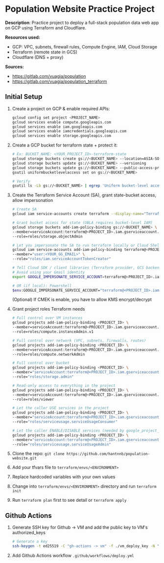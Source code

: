 # Population Website Practice Project
<b>Description</b>: Practice project to deploy a full-stack population data web app on GCP using Terraform and Cloudflare.

<b> Resources used:</b>
* GCP: VPC, subnets, firewall rules, Compute Engine, IAM, Cloud Storage
* Terraform (remote state in GCS)
* Cloudflare (DNS + proxy)

<b> Sources: </b>
* https://gitlab.com/vuagia/population
* https://gitlab.com/vuagia/population_terraform


## Initial Setup
1. Create a project on GCP & enable required APIs:
    ```bash
    gcloud config set project <PROJECT_NAME>
    gcloud services enable compute.googleapis.com
    gcloud services enable iam.googleapis.com
    gcloud services enable iamcredentials.googleapis.com
    gcloud services enable storage.googleapis.com
    ```

2. Create a GCP bucket for terraform state + protect it:
    ```bash
    # Ex: BUCKET_NAME: <YOUR_PROJECT_ID>-terraform-state
    gcloud storage buckets create gs://<BUCKET_NAME> --location=ASIA-SOUTHEAST1
    gcloud storage buckets update gs://<BUCKET_NAME> --versioning
    gcloud storage buckets update gs://<BUCKET_NAME> --public-access-prevention
    gsutil uniformbucketlevelaccess set on gs://<BUCKET_NAME>

    # Verify
    gsutil ls -Lb gs://<BUCKET_NAME> | egrep 'Uniform bucket-level access|Public access prevention|Versioning'
    ```

3. Create the Terraform Service Account (SA), grant state-bucket access, allow impersonation
    ```bash
    # Create SA
    gcloud iam service-accounts create terraform --display-name="Terraform SA"

    # Grant bucket access for state (UBLA requires bucket-level IAM)
    gcloud storage buckets add-iam-policy-binding gs://<BUCKET_NAME> \
    --member=serviceAccount:terraform@<PROJECT_ID>.iam.gserviceaccount.com \
    --role=roles/storage.objectAdmin

    # Let you impersonate the SA to run terraform locally or Cloud Shell
    gcloud iam service-accounts add-iam-policy-binding terraform@<PROJECT_ID>.iam.gserviceaccount.com \
    --member="user:<YOUR_GG_EMAIL>" \
    --role="roles/iam.serviceAccountTokenCreator"

    # Tell Cloud SDK / client libraries (Terraform provider, GCS backend) to impersonate the above SA when making APIs 
    # Avoid using your Gmail identity 
    export GOOGLE_IMPERSONATE_SERVICE_ACCOUNT=terraform@<PROJECT_ID>.iam.gserviceaccount.com

    # OR (if local): Powershell
    $env:GOOGLE_IMPERSONATE_SERVICE_ACCOUNT="terraform@<PROJECT_ID>.iam.gserviceaccount.com"
    ```
    (Optional) If CMEK is enable, you have to allow KMS encrypt/decrypt

4. Grant project roles Terraform needs
    ```bash
    # Full control over VM instances
    gcloud projects add-iam-policy-binding <PROJECT_ID> \
    --member=serviceAccount:terraform@<PROJECT_ID>.iam.gserviceaccount.com \
    --role=roles/compute.instanceAdmin.v1

    # Full control over network (VPC, subnets, firewalls, routes)
    gcloud projects add-iam-policy-binding <PROJECT_ID> \
    --member=serviceAccount:terraform@<PROJECT_ID>.iam.gserviceaccount.com \
    --role=roles/compute.networkAdmin

    # Full control over bucket
    gcloud projects add-iam-policy-binding <PROJECT_ID> \
    --member="serviceAccount:terraform@<PROJECT_ID>.iam.gserviceaccount.com" \
    --role="roles/storage.admin"

    # Read-only access to everything in the project
    gcloud projects add-iam-policy-binding <PROJECT_ID> \
    --member=serviceAccount:terraform@<PROJECT_ID>.iam.gserviceaccount.com \
    --role=roles/viewer

    # Let the caller USE services in the project
    gcloud projects add-iam-policy-binding <PROJECT_ID> \
    --member="serviceAccount:terraform@<PROJECT_ID>.iam.gserviceaccount.com" \
    --role="roles/serviceusage.serviceUsageConsumer"

    # Let the caller ENABLE/DISABLE services (needed by google_project_service)
    gcloud projects add-iam-policy-binding <PROJECT_ID> \
    --member="serviceAccount:terraform@<PROJECT_ID>.iam.gserviceaccount.com" \
    --role="roles/serviceusage.serviceUsageAdmin"
    ```

5. Clone the repo: `git clone https://github.com/hantnnb/population-website.git`
6. Add your tfvars file to `terraform/envs/<ENVIRONMENT>`
7. Replace hardcoded variables with your own values
8. Change into `terraform/envs/<ENVIRONMENT>` directory and run `terraform init`
9. Run `terraform plan` first to see detail or `terraform apply`

## Github Actions
1. Generate SSH key for Github -> VM and add the public key to VM's authorized_keys
    ```bash
    # Generate a key
    ssh-keygen -t ed25519 -C "gh-actions -> vm" -f ./vm_deploy_key -N ""

2. Add Github Actions workflow `.github/workflows/deploy.yml`















